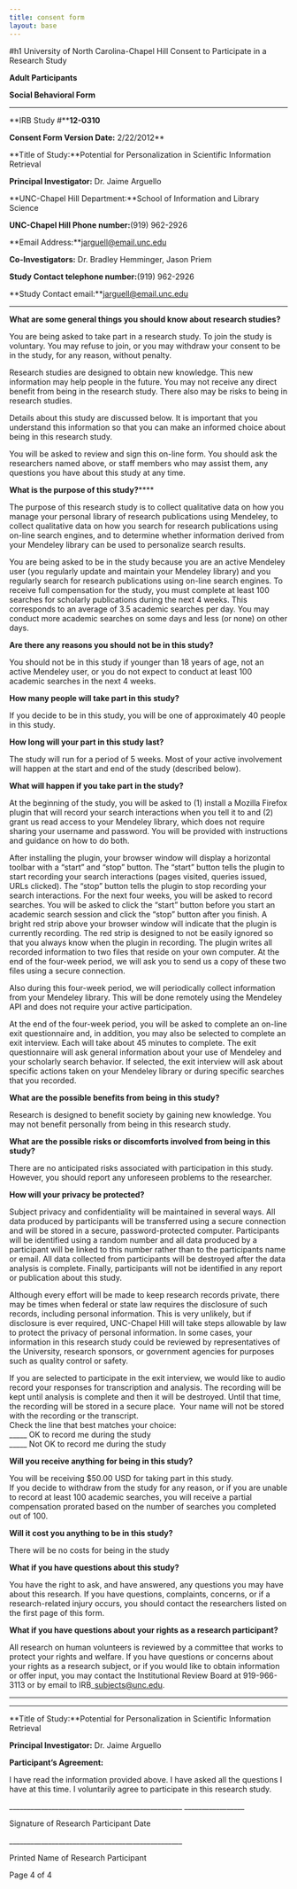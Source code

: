 ```yaml
---
title: consent form
layout: base
---
```


#h1 University of North Carolina-Chapel Hill Consent to Participate in a Research Study

**Adult Participants**

**Social Behavioral Form**

____



**IRB Study \#****12-0310**

**Consent Form Version Date:** 2/22/2012**

**Title of Study:**Potential for Personalization in Scientific
Information Retrieval

**Principal Investigator:** Dr. Jaime Arguello

**UNC-Chapel Hill Department:**School of Information and Library
Science

**UNC-Chapel Hill Phone number:**(919) 962-2926

**Email Address:**jarguell@email.unc.edu

**Co-Investigators:** Dr. Bradley Hemminger, Jason Priem



**Study Contact telephone number:**(919) 962-2926



**Study Contact email:**jarguell@email.unc.edu

____



**What are some general things you should know about research studies?**

You are being asked to take part in a research study. To join the
study is voluntary. You may refuse to join, or you may withdraw
your consent to be in the study, for any reason, without penalty.



Research studies are designed to obtain new knowledge. This new
information may help people in the future. You may not receive any
direct benefit from being in the research study. There also may be
risks to being in research studies.



Details about this study are discussed below. It is important that
you understand this information so that you can make an informed
choice about being in this research study.



You will be asked to review and sign this on-line form. You should
ask the researchers named above, or staff members who may assist
them, any questions you have about this study at any time.



**What is the purpose of this study?******

The purpose of this research study is to collect qualitative data
on how you manage your personal library of research publications
using Mendeley, to collect qualitative data on how you search for
research publications using on-line search engines, and to
determine whether information derived from your Mendeley library
can be used to personalize search results.



You are being asked to be in the study because you are an active
Mendeley user (you regularly update and maintain your Mendeley
library) and you regularly search for research publications using
on-line search engines. To receive full compensation for the study,
you must complete at least 100 searches for scholarly publications
during the next 4 weeks. This corresponds to an average of 3.5
academic searches per day. You may conduct more academic searches
on some days and less (or none) on other days.



**Are there any reasons you should not be in this study?**

You should not be in this study if younger than 18 years of age,
not an active Mendeley user, or you do not expect to conduct at
least 100 academic searches in the next 4 weeks.



**How many people will take part in this study?**

If you decide to be in this study, you will be one of approximately
40 people in this study.



**How long will your part in this study last?**

The study will run for a period of 5 weeks. Most of your active
involvement will happen at the start and end of the study
(described below).



**What will happen if you take part in the study?**

At the beginning of the study, you will be asked to (1) install a
Mozilla Firefox plugin that will record your search interactions
when you tell it to and (2) grant us read access to your Mendeley
library, which does not require sharing your username and password.
You will be provided with instructions and guidance on how to do
both.



After installing the plugin, your browser window will display a
horizontal toolbar with a “start” and “stop” button. The “start”
button tells the plugin to start recording your search interactions
(pages visited, queries issued, URLs clicked). The “stop” button
tells the plugin to stop recording your search interactions. For
the next four weeks, you will be asked to record searches. You will
be asked to click the “start” button before you start an academic
search session and click the “stop” button after you finish. A
bright red strip above your browser window will indicate that the
plugin is currently recording. The red strip is designed to not be
easily ignored so that you always know when the plugin in
recording. The plugin writes all recorded information to two files
that reside on your own computer. At the end of the four-week
period, we will ask you to send us a copy of these two files using
a secure connection.



Also during this four-week period, we will periodically collect
information from your Mendeley library. This will be done remotely
using the Mendeley API and does not require your active
participation.



At the end of the four-week period, you will be asked to complete
an on-line exit questionnaire and, in addition, you may also be
selected to complete an exit interview. Each will take about 45
minutes to complete. The exit questionnaire will ask general
information about your use of Mendeley and your scholarly search
behavior. If selected, the exit interview will ask about specific
actions taken on your Mendeley library or during specific searches
that you recorded.



**What are the possible benefits from being in this study?**

Research is designed to benefit society by gaining new knowledge.
You may not benefit personally from being in this research study.





**What are the possible risks or discomforts involved from being in this study?**

There are no anticipated risks associated with participation in
this study. However, you should report any unforeseen problems to
the researcher.



**How will your privacy be protected?**

Subject privacy and confidentiality will be maintained in several
ways. All data produced by participants will be transferred using a
secure connection and will be stored in a secure,
password-protected computer. Participants will be identified using
a random number and all data produced by a participant will be
linked to this number rather than to the participants name or
email. All data collected from participants will be destroyed after
the data analysis is complete. Finally, participants will not be
identified in any report or publication about this study.



Although every effort will be made to keep research records
private, there may be times when federal or state law requires the
disclosure of such records, including personal information. This is
very unlikely, but if disclosure is ever required, UNC-Chapel Hill
will take steps allowable by law to protect the privacy of personal
information. In some cases, your information in this research study
could be reviewed by representatives of the University, research
sponsors, or government agencies for purposes such as quality
control or safety.



If you are selected to participate in the exit interview, we would
like to audio record your responses for transcription and analysis.
The recording will be kept until analysis is complete and then it
will be destroyed. Until that time, the recording will be stored in
a secure place.  Your name will not be stored with the recording or
the transcript.    
Check the line that best matches your choice:  
\_\_\_\_\_ OK to record me during the study  
\_\_\_\_\_ Not OK to record me during the study



**Will you receive anything for being in this study?**

You will be receiving $50.00 USD for taking part in this study.  
If you decide to withdraw from the study for any reason, or if you
are unable to record at least 100 academic searches, you will
receive a partial compensation prorated based on the number of
searches you completed out of 100.



**Will it cost you anything to be in this study?**

There will be no costs for being in the study





**What if you have questions about this study?**

You have the right to ask, and have answered, any questions you may
have about this research. If you have questions, complaints,
concerns, or if a research-related injury occurs, you should
contact the researchers listed on the first page of this form.







**What if you have questions about your rights as a research participant?**

All research on human volunteers is reviewed by a committee that
works to protect your rights and welfare. If you have questions or
concerns about your rights as a research subject, or if you would
like to obtain information or offer input, you may contact the
Institutional Review Board at 919-966-3113 or by email to
IRB\_subjects@unc.edu.



______
______



**Title of Study:**Potential for Personalization in Scientific
Information Retrieval



**Principal Investigator:** Dr. Jaime Arguello



**Participant’s Agreement:**



I have read the information provided above. I have asked all the
questions I have at this time. I voluntarily agree to participate
in this research study.



\_\_\_\_\_\_\_\_\_\_\_\_\_\_\_\_\_\_\_\_\_\_\_\_\_\_\_\_\_\_\_\_\_\_\_\_\_\_\_\_\_\_\_\_\_\_\_\_\_
\_\_\_\_\_\_\_\_\_\_\_\_\_\_\_\_\_

Signature of Research Participant Date



\_\_\_\_\_\_\_\_\_\_\_\_\_\_\_\_\_\_\_\_\_\_\_\_\_\_\_\_\_\_\_\_\_\_\_\_\_\_\_\_\_\_\_\_\_\_\_\_\_

Printed Name of Research Participant



Page 4 of 4




